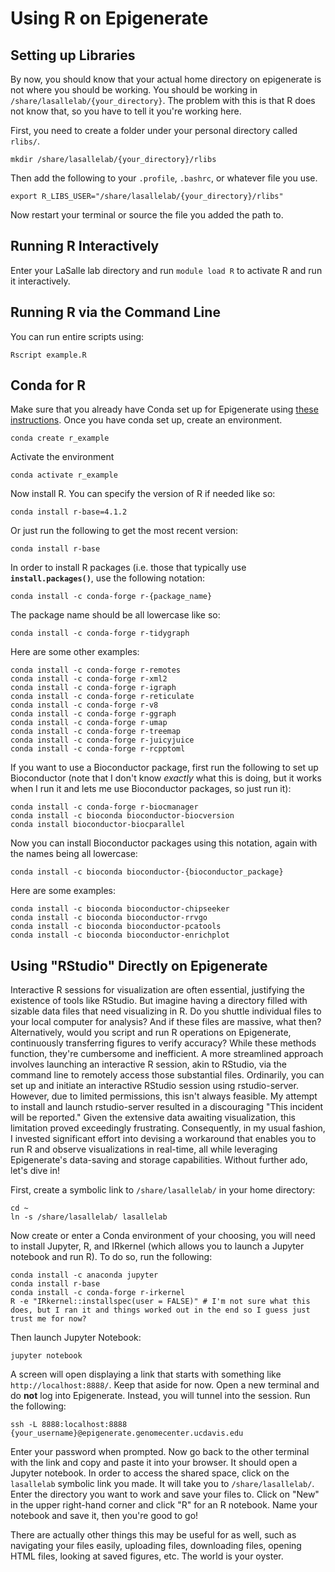 # Using R on Epigenerate

## Setting up Libraries

By now, you should know that your actual home directory on epigenerate is not where you should be working. You should be working in `/share/lasallelab/{your_directory}`. The problem with this is that R does not know that, so you have to tell it you're working here.

First, you need to create a folder under your personal directory called `rlibs/`.

```
mkdir /share/lasallelab/{your_directory}/rlibs
```

Then add the following to your `.profile`, `.bashrc`, or whatever file you use.

```
export R_LIBS_USER="/share/lasallelab/{your_directory}/rlibs"
```

Now restart your terminal or source the file you added the path to.


## Running R Interactively

Enter your LaSalle lab directory and run `module load R` to activate R and run it interactively. 

## Running R via the Command Line

You can run entire scripts using:

```
Rscript example.R
```

## Conda for R

Make sure that you already have Conda set up for Epigenerate using [these instructions](https://github.com/vhaghani26/epigenerate/blob/main/conda.md). Once you have conda set up, create an environment.

```
conda create r_example
```

Activate the environment

```
conda activate r_example
```

Now install R. You can specify the version of R if needed like so:

```
conda install r-base=4.1.2
```

Or just run the following to get the most recent version:

```
conda install r-base
```

In order to install R packages (i.e. those that typically use **`install.packages()`**, use the following notation:

```
conda install -c conda-forge r-{package_name}
```

The package name should be all lowercase like so:

```
conda install -c conda-forge r-tidygraph
```

Here are some other examples:

```
conda install -c conda-forge r-remotes
conda install -c conda-forge r-xml2
conda install -c conda-forge r-igraph
conda install -c conda-forge r-reticulate
conda install -c conda-forge r-v8
conda install -c conda-forge r-ggraph
conda install -c conda-forge r-umap
conda install -c conda-forge r-treemap
conda install -c conda-forge r-juicyjuice
conda install -c conda-forge r-rcpptoml
```

If you want to use a Bioconductor package, first run the following to set up Bioconductor (note that I don't know _exactly_ what this is doing, but it works when I run it and lets me use Bioconductor packages, so just run it):

```
conda install -c conda-forge r-biocmanager
conda install -c bioconda bioconductor-biocversion
conda install bioconductor-biocparallel
```

Now you can install Bioconductor packages using this notation, again with the names being all lowercase:

```
conda install -c bioconda bioconductor-{bioconductor_package}
```

Here are some examples:

```
conda install -c bioconda bioconductor-chipseeker
conda install -c bioconda bioconductor-rrvgo
conda install -c bioconda bioconductor-pcatools
conda install -c bioconda bioconductor-enrichplot
```

## Using "RStudio" Directly on Epigenerate

Interactive R sessions for visualization are often essential, justifying the existence of tools like RStudio. But imagine having a directory filled with sizable data files that need visualizing in R. Do you shuttle individual files to your local computer for analysis? And if these files are massive, what then? Alternatively, would you script and run R operations on Epigenerate, continuously transferring figures to verify accuracy? While these methods function, they're cumbersome and inefficient. A more streamlined approach involves launching an interactive R session, akin to RStudio, via the command line to remotely access those substantial files. Ordinarily, you can set up and initiate an interactive RStudio session using rstudio-server. However, due to limited permissions, this isn't always feasible. My attempt to install and launch rstudio-server resulted in a discouraging "This incident will be reported." Given the extensive data awaiting visualization, this limitation proved exceedingly frustrating. Consequently, in my usual fashion, I invested significant effort into devising a workaround that enables you to run R and observe visualizations in real-time, all while leveraging Epigenerate's data-saving and storage capabilities. Without further ado, let's dive in!

First, create a symbolic link to `/share/lasallelab/` in your home directory:

```
cd ~
ln -s /share/lasallelab/ lasallelab
```

Now create or enter a Conda environment of your choosing, you will need to install Jupyter, R, and IRkernel (which allows you to launch a Jupyter notebook and run R). To do so, run the following:

```
conda install -c anaconda jupyter
conda install r-base
conda install -c conda-forge r-irkernel
R -e "IRkernel::installspec(user = FALSE)" # I'm not sure what this does, but I ran it and things worked out in the end so I guess just trust me for now?
```

Then launch Jupyter Notebook:

```
jupyter notebook
```

A screen will open displaying a link that starts with something like `http://localhost:8888/`. Keep that aside for now. Open a new terminal and do **not** log into Epigenerate. Instead, you will tunnel into the session. Run the following:

```
ssh -L 8888:localhost:8888 {your_username}@epigenerate.genomecenter.ucdavis.edu
```

Enter your password when prompted. Now go back to the other terminal with the link and copy and paste it into your browser. It should open a Jupyter notebook. In order to access the shared space, click on the `lasallelab` symbolic link you made. It will take you to `/share/lasallelab/`. Enter the directory you want to work and save your files to. Click on "New" in the upper right-hand corner and click "R" for an R notebook. Name your notebook and save it, then you're good to go!

There are actually other things this may be useful for as well, such as navigating your files easily, uploading files, downloading files, opening HTML files, looking at saved figures, etc. The world is your oyster. 